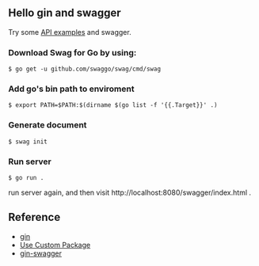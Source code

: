 ## Hello gin and swagger

Try some [API examples](https://github.com/gin-gonic/gin#api-examples) and swagger.

### Download Swag for Go by using:

```
$ go get -u github.com/swaggo/swag/cmd/swag
```
### Add go's bin path to enviroment

```
$ export PATH=$PATH:$(dirname $(go list -f '{{.Target}}' .)
```

### Generate document

```
$ swag init
```

### Run server

```
$ go run .
```

run server again, and then visit http://localhost:8080/swagger/index.html .

## Reference

- [gin](https://github.com/gin-gonic/gin)
- [Use Custom Package](https://blog.francium.tech/go-modules-go-project-set-up-without-gopath-1ae601a4e868)
- [gin-swagger](https://github.com/swaggo/gin-swagger)
